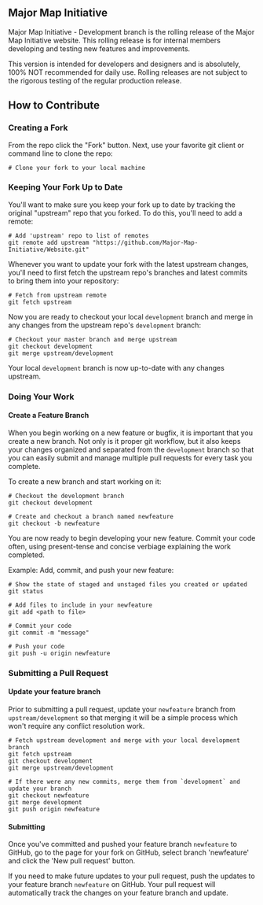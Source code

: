 ## Major Map Initiative

Major Map Initiative - Development branch is the rolling release of the Major Map Initiative website. This rolling release is for internal members developing and testing new features and improvements.

This version is intended for developers and designers and is absolutely, 100% NOT recommended for daily use. Rolling releases are not subject to the rigorous testing of the regular production release.

## How to Contribute

### Creating a Fork

From the repo click the "Fork" button. Next, use your favorite git client or command line to clone the repo:

```shell
# Clone your fork to your local machine
```

### Keeping Your Fork Up to Date
You'll want to make sure you keep your fork up to date by tracking the original "upstream" repo that you forked. To do this, you'll need to add a remote:

```shell
# Add 'upstream' repo to list of remotes
git remote add upstream "https://github.com/Major-Map-Initiative/Website.git"
```

Whenever you want to update your fork with the latest upstream changes, you'll need to first fetch the upstream repo's branches and latest commits to bring them into your repository:
```shell
# Fetch from upstream remote
git fetch upstream
```

Now you are ready to checkout your local `development` branch and merge in any changes from the upstream repo's `development` branch:
```shell
# Checkout your master branch and merge upstream
git checkout development
git merge upstream/development
```

Your local `development` branch is now up-to-date with any changes upstream.

### Doing Your Work


#### Create a Feature Branch
When you begin working on a new feature or bugfix, it is important that you create a new branch. Not only is it proper git workflow, but it also keeps your changes organized and separated from the `development` branch so that you can easily submit and manage multiple pull requests for every task you complete.

To create a new branch and start working on it:

```shell
# Checkout the development branch
git checkout development

# Create and checkout a branch named newfeature
git checkout -b newfeature
```

You are now ready to begin developing your new feature. Commit your code often, using present-tense and concise verbiage explaining the work completed.

Example: Add, commit, and push your new feature:
```shell
# Show the state of staged and unstaged files you created or updated
git status

# Add files to include in your newfeature
git add <path to file>

# Commit your code
git commit -m "message"

# Push your code
git push -u origin newfeature

```


### Submitting a Pull Request

#### Update your feature branch
 Prior to submitting a pull request, update your `newfeature` branch from `upstream/development` so that merging it will be a simple process which won't require any conflict resolution work.
```shell
# Fetch upstream development and merge with your local development branch
git fetch upstream
git checkout development
git merge upstream/development

# If there were any new commits, merge them from `development` and update your branch
git checkout newfeature
git merge development
git push origin newfeature
```


#### Submitting
Once you've committed and pushed your feature branch `newfeature` to GitHub, go to the page for your fork on GitHub, select branch 'newfeature' and click the 'New pull request' button.

If you need to make future updates to your pull request, push the updates to your feature branch `newfeature` on GitHub. Your pull request will automatically track the changes on your feature branch and update.










